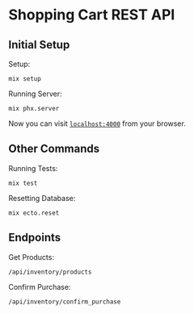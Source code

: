 # Shopping Cart REST API

## Initial Setup

Setup:

```shell
mix setup
```

Running Server:

```shell
mix phx.server
```

Now you can visit [`localhost:4000`](http://localhost:4000) from your browser.

## Other Commands

Running Tests:

```shell
mix test
```

Resetting Database:

```shell
mix ecto.reset
```

## Endpoints

Get Products:

```shell
/api/inventory/products
```

Confirm Purchase:

```shell
/api/inventory/confirm_purchase
```
